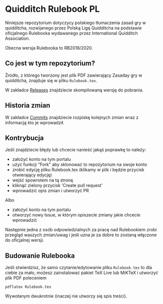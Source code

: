 # Quidditch Rulebook PL
Niniejsze repozytorium dotyczycy polskiego tłumaczenia zasad gry w quidditcha, rozwijanego przez Polską Ligę Quidditcha na podstawie oficjalnego Rulebooka wydawanego przez International Quidditch Association.

Obecna wersja Rulebooka to RB2018/2020.

## Co jest w tym repozytorium?
Źródło, z którego tworzony jest plik PDF zawierający Zasaday gry w quidditcha, znajduje się w pliku `Rulebook.tex`.

W zakładce [Releases](https://github.com/manio143/RulebookPL/releases) znajdziecie skompilowaną wersję do pobrania.

## Historia zmian
W zakładce [Commits](https://github.com/manio143/RulebookPL/commits/master) znajdziecie rozpiskę kolejnych zmian wraz z informacją kto je wprowadził.

## Kontrybucja
Jeśli znajdziecie błędy lub chcecie nanieść jakąś poprawkę to należy:

* założyć konto na tym portalu
* użyć funkcji "Fork" aby sklonować to repozytorium na swoje konto
* zrobić edycję pliku Rulebook.tex (klikamy w plik i będzie przycisk otwierający edycję)
* wejść spowrotem na tą stronę
* kliknąć zielony przycisk 'Create pull request'
* wprowadzić opis zmian i utworzyć PR

Albo

* założyć konto na tym portalu
* otworzyć nowy Issue, w którym opiszecie zmiany jakie chcecie wprowadzić

Następnie jedna z osób odpowiedzialnych za pracę nad Rulebookiem zrobi przegląd waszych zmian/uwag i jeśli uzna je za dobre to zostaną włączone do oficjalnej wersji.

## Budowanie Rulebooka
Jeśli stwierdzisz, że samo czytanie/edytowanie pliku `Rulebook.tex` to dla ciebie za mało, możesz zainstalować pakiet TeX Live lub MiKTeX i utworzyć plik PDF poleceniem

    pdflatex Rulebook.tex

Wywołanym dwukrotnie (inaczej nie utworzy się spis treści).